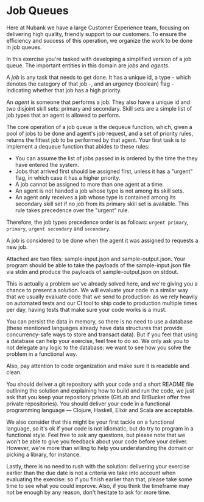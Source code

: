 # Job Queues

Here at Nubank we have a large Customer Experience team, focusing on delivering high quality, friendly support to our
customers. To ensure the efficiency and success of this operation, we organize the work to be done in job queues.

In this exercise you're tasked with developing a simplified version of a job queue. The important entities in this
domain are *jobs* and *agents*.

A *job* is any task that needs to get done. It has a unique id, a type - which denotes the category of that job -, and
an urgency (boolean) flag - indicating whether that job has a high priority.

An *agent* is someone that performs a job. They also have a unique id and two disjoint skill sets: primary and
secondary. Skill sets are a simple list of job types that an agent is allowed to perform.

The core operation of a job queue is the dequeue function, which, given a pool of jobs to be done and agent's job
request, and a set of priority rules, returns the fittest job to be performed by that agent. Your first task is to
implement a dequeue function that abides to these rules:

- You can assume the list of jobs passed in is ordered by the time the they have entered the system.
- Jobs that arrived first should be assigned first, unless it has a "urgent" flag, in which case it has a higher
  priority.
- A job cannot be assigned to more than one agent at a time.
- An agent is not handed a job whose type is not among its skill sets.
- An agent only receives a job whose type is contained among its secondary skill set if no job from its primary
  skill set is available. This rule takes precedence over the "urgent" rule.

Therefore, the job types precedence order is as follows: `urgent primary`, `primary`, `urgent secondary` and `secondary`.

A job is considered to be done when the agent it was assigned to requests a new job.

Attached are two files: sample-input.json and sample-output.json. Your program should be able to take the
payloads of the sample-input.json file via stdin and produce the payloads of sample-output.json on stdout.

This is actually a problem we've already solved here, and we're giving you a chance to present a solution. We will
evaluate your code in a similar way that we usually evaluate code that we send to production: as we rely heavily on
automated tests and our CI tool to ship code to production multiple times per day, having tests that make sure your code
works is a must.

You can persist the data in memory, so there is no need to use a database (these mentioned languages already have
data structures that provide concurrency-safe ways to store and transact data). But if you feel that using
a database can help your exercise, feel free to do so. We only ask you to not delegate any logic
to the database: we want to see how you solve the problem in a functional way.

Also, pay attention to code organization and make sure it is readable and clean.

You should deliver a git repository with your code and a short README file outlining the solution and explaining how to
build and run the code, we just ask that you keep your repository private (GitLab and BitBucket offer free private
repositories). You should deliver your code in a functional programming language — Clojure, Haskell, Elixir and Scala
are acceptable.

We also consider that this might be your first tackle on a functional language, so it's ok if your code is not
idiomatic, but do try to program in a functional style. Feel free to ask any questions, but please note that we won't be
able to give you feedback about your code before your deliver. However, we're more than willing to help you
understanding the domain or picking a library, for instance.

Lastly, there is no need to rush with the solution: delivering your exercise earlier than the due date is not a criteria
we take into account when evaluating the exercise: so if you finish earlier than that, please take some time to see what
you could improve. Also, if you think the timeframe may not be enough by any reason, don't hesitate to ask for more
time.
